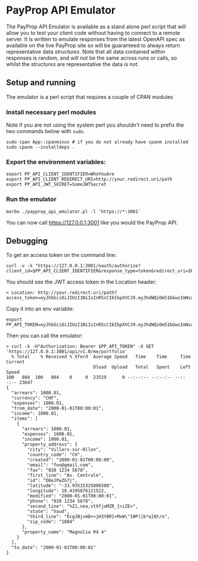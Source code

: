 # PayProp API Emulator

The PayProp API Emulator is available as a stand alone perl script that will allow you to test your client code without having to connect to a remote server. It is written to emulate responses from the latest OpenAPI spec as available on the live PayProp site so will be guaranteed to always return representative data *structures*. Note that all data contained within responses is random, and will not be the same across runs or calls, so whilst the *structures* are representative the data is *not*.

## Setup and running

The emulator is a perl script that requires a couple of CPAN modules

### Install necessary perl modules

Note if you are not using the system perl you shouldn't need to prefix the two commands below with `sudo`.

```
sudo cpan App::cpanminus # if you do not already have cpanm installed
sudo cpanm --installdeps .
```

### Export the environment variables:

```
export PP_API_CLIENT_IDENTIFIER=WhoYouAre
export PP_API_CLIENT_REDIRECT_URI=http://your.redirect.uri/path
export PP_API_JWT_SECRET=SomeJWTSecret
```

### Run the emulator

```
morbo ./payprop_api_emulator.pl -l 'https://*:3001'
```

You can now call https://127.0.0.1:3001 like you would the PayProp API.

## Debugging

To get an access token on the command line:

```
curl -v -k "https://127.0.0.1:3001/oauth/authorize?client_id=$PP_API_CLIENT_IDENTIFIER&response_type=token&redirect_uri=$PP_API_CLIENT_REDIRECT_URI"
```

You should see the JWT access token in the Location header:

```
< Location: http://your.redirect.uri/path?access_token=eyJhbGciOiJIUzI1NiIsInR5cCI6IkpXVCJ9.eyJhdWQiOm51bGwsImNsaWVudCI6Ildob1lvdUFyZSIsImV4cCI6MTQ4NTM1ODU5MiwiaWF0IjoxNDg1MzU0OTkyLCJqdGkiOiJzUGY3bkFyZ2ZJSnJRR1pnSFgwQllCODYzcmpjTExtTiIsInNjb3BlcyI6W10sInR5cGUiOiJhY2Nlc3MiLCJ1c2VyX2lkIjpudWxsfQ.H1tD1H46XzBeaQ_iSvdks7oCk5NLX_v6ci_mbzQEjks&token_type=bearer&expires_in=3600
```

Copy it into an env variable:

```
export PP_API_TOKEN=eyJhbGciOiJIUzI1NiIsInR5cCI6IkpXVCJ9.eyJhdWQiOm51bGwsImNsaWVudCI6Ildob1lvdUFyZSIsImV4cCI6MTQ4NTM1ODU5MiwiaWF0IjoxNDg1MzU0OTkyLCJqdGkiOiJzUGY3bkFyZ2ZJSnJRR1pnSFgwQllCODYzcmpjTExtTiIsInNjb3BlcyI6W10sInR5cGUiOiJhY2Nlc3MiLCJ1c2VyX2lkIjpudWxsfQ.H1tD1H46XzBeaQ_iSvdks7oCk5NLX_v6ci_mbzQEjks
```

Then you can call the emulator:

```
> curl -k -H"Authorization: Bearer $PP_API_TOKEN" -X GET 'https://127.0.0.1:3001/api/v1.0/me/portfolio'
  % Total    % Received % Xferd  Average Speed   Time    Time     Time  Current
                                 Dload  Upload   Total   Spent    Left  Speed
100   804  100   804    0     0  23519      0 --:--:-- --:--:-- --:--:-- 23647
{
  "arrears": 1000.01,
  "currency": "CHF",
  "expenses": 1000.01,
  "from_date": "2000-01-01T00:00:01",
  "income": 1000.01,
  "items": [
    {
      "arrears": 1000.01,
      "expenses": 1000.01,
      "income": 1000.01,
      "property_address": {
        "city": "Villars-sur-Ollon",
        "country_code": "CH",
        "created": "2000-01-01T00:00:00",
        "email": "foo@gmail.com",
        "fax": "020 1234 5678",
        "first_line": "Av. Centrale",
        "id": "D8eJPwZG7j",
        "latitude": "-33.93515325806508",
        "longitude": 18.4195876121522,
        "modified": "2000-01-01T00:00:01",
        "phone": "020 1234 5678",
        "second_line": "%Z1,nea,vtXfjoMZR_{>iZE>",
        "state": "Vaud",
        "third_line": "EcgJBjvmD+>jH3Y8R}>MxW\"I#P(|b*a}Qt/o",
        "zip_code": "1884"
      },
      "property_name": "Magnolia Rd 4"
    }
  ],
  "to_date": "2000-01-01T00:00:01"
}
```
